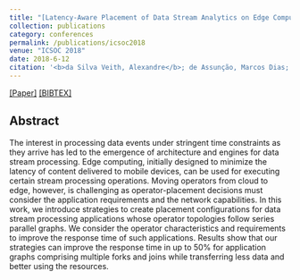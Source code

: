 ```yaml
---
title: "[Latency-Aware Placement of Data Stream Analytics on Edge Computing](https://link.springer.com/chapter/10.1007%2F978-3-030-03596-9_14)"
collection: publications
category: conferences
permalink: /publications/icsoc2018
venue: "ICSOC 2018"
date: 2018-6-12
citation: '<b>da Silva Veith, Alexandre</b>; de Assunção, Marcos Dias; Lefèvre, Laurent'
---
```

[[Paper]](http://aveith.github.io/files/icsoc2018.pdf) [[BIBTEX]](http://aveith.github.io/files/icsoc2018.bib)



## Abstract
The interest in processing data events under stringent time constraints as they arrive has led to the emergence of architecture and engines for data stream processing. Edge computing, initially designed to minimize the latency of content delivered to mobile devices, can be used for executing certain stream processing operations. Moving operators from cloud to edge, however, is challenging as operator-placement decisions must consider the application requirements and the network capabilities. In this work, we introduce strategies to create placement configurations for data stream processing applications whose operator topologies follow series parallel graphs. We consider the operator characteristics and requirements to improve the response time of such applications. Results show that our strategies can improve the response time in up to 50% for application graphs comprising multiple forks and joins while transferring less data and better using the resources.


